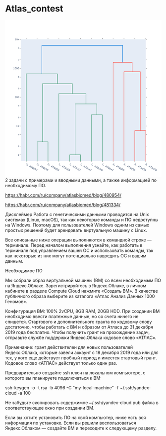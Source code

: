 # Atlas_contest
![Analyse](https://github.com/cappelchi/Atlas_contest/blob/master/img/Atlas_contest2_plot3.png)
2 задачи с примерами и вводными данными, а также информацией по необходимому ПО.

https://habr.com/ru/company/atlasbiomed/blog/480954/

https://habr.com/ru/company/atlasbiomed/blog/481334/

Дисклеймер
Работа с генетическими данными проводится на Unix системах (Linux, macOS), так как некоторые команды и ПО недоступны на Windows. Поэтому для пользователей Windows одним из самых простых решений будет арендовать виртуальную машину с Linux.

Все описанные ниже операции выполняются в командной строке — терминале. Перед началом выполнения узнайте, как работать в терминале под управлением вашей ОС и использовать команды, так как некоторые из них могут потенциально навредить ОС и вашим данным.


Необходимое ПО

Мы собрали образ виртуальной машины (ВМ) со всем необходимым ПО на Яндекс.Облаке. Зарегистрируйтесь в Яндекс.Облаке, в личном кабинете в разделе Compute Cloud нажмите «Создать ВМ». В качестве публичного образа выберите из каталога «Атлас Анализ Данных 1000 Геномов».

Конфигурация ВМ: 100% 2vCPU, 8GB RAM, 20GB HDD. При создании ВМ необходимо ввести платежные данные, но со счета ничего не спишется. Стартового и дополнительного гранта по кодовому слову достаточно, чтобы работать c ВМ и образом от Атласа до 31 декабря 2019 года бесплатно. Чтобы получить грант на прохождение задач, отправьте службе поддержки Яндекс.Облака кодовое слово «АТЛАС».

Примечание: грант действителен для новых пользователей Яндекс.Облака, которые завели аккаунт с 18 декабря 2019 года или для тех, у кого еще действует пробный период и имеется стартовый грант. Кодовое слово «АТЛАС» действует только один раз.

Предварительно создайте ssh ключ на локальном компьютере, с которого вы планируете подключаться к ВМ:

ssh-keygen -o -t rsa -b 4096 -C "my-local-machine" -f ~/.ssh/yandex-cloud -a 100

Не забудьте скопировать содержимое ~/.ssh/yandex-cloud.pub файла в соответствующее окно при создании ВМ.

Если вы хотите установить ПО на свой компьютер, ниже есть вся информация по установке. Если вы решили воспользоваться Яндекс.Облаком — создайте ВМ и переходите к следующему разделу.
